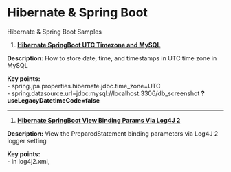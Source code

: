 # Hibernate & Spring Boot

Hibernate & Spring Boot Samples

1. **[Hibernate SpringBoot UTC Timezone and MySQL](https://github.com/AnghelLeonard/Hibernate/tree/master/HibernateSpringBootUTCTimezone)**

**Description:** How to store date, time, and timestamps in UTC time zone in MySQL

**Key points:**\
     - spring.jpa.properties.hibernate.jdbc.time_zone=UTC\
     - spring.datasource.url=jdbc:mysql://localhost:3306/db_screenshot **?useLegacyDatetimeCode=false**
     
-----------------------------------------------------------------------------------------------------------------------    

1. **[Hibernate SpringBoot View Binding Params Via Log4J 2](https://github.com/AnghelLeonard/Hibernate/tree/master/HibernateSpringBootUTCTimezone)**

**Description:** View the PreparedStatement binding parameters via Log4J 2 logger setting

**Key points:**\
     - in log4j2.xml, <Logger name="org.hibernate.type.descriptor.sql" level="trace"/>   
   
